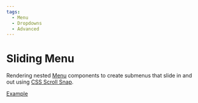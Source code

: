 ```yaml
---
tags:
  - Menu
  - Dropdowns
  - Advanced
---
```


# Sliding Menu

<div data-description>

Rendering nested [Menu](/components/menu) components to create submenus that slide in and out using [CSS Scroll Snap](https://developer.mozilla.org/en-US/docs/Web/CSS/CSS_Scroll_Snap).

</div>

<div data-tags></div>

<a href="./index.react.tsx" data-playground>Example</a>
